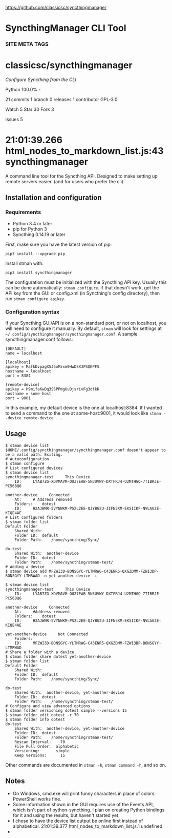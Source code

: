 https://github.com/classicsc/syncthingmanager

# SyncthingManager CLI Tool

### SITE META TAGS





# classicsc/syncthingmanager

_Configure Syncthing from the CLI_

Python 100.0% - 

21 commits
1 branch
0 releases
1 contributor
GPL-3.0

 Watch 5
 Star 30
 Fork 3

Issues 5

# 21:01:39.266 html_nodes_to_markdown_list.js:43 [](#syncthingmanager)syncthingmanager

A command line tool for the Syncthing API. Designed to make setting up remote servers easier. (and for users who prefer the cli)

## [](#installation-and-configuration)Installation and configuration

### [](#requirements)Requirements

- Python 3.4 or later
- pip for Python 3
- Syncthing 0.14.19 or later

First, make sure you have the latest version of pip:

`pip3 install --upgrade pip`

Install stman with:

`pip3 install syncthingmanager`

The configuration must be initialized with the Syncthing API key. Usually this can be done automatically: `stman configure`. If that doesn't work, get the API key from the GUI or config.xml (in Syncthing's config directory), then run `stman configure apikey`.

### [](#configuration-syntax)Configuration syntax

If your Syncthing GUI/API is on a non-standard port, or not on localhost, you will need to configure it manually. By default, `stman` will look for settings at `~/.config/syncthingmanager/syncthingmanager.conf`. A sample syncthingmanager.conf follows:

```
[DEFAULT]
name = localhost

[localhost]
apikey = MafkDvpagX5J6oMzxm9HwDSXJPSQKPFS
hostname = localhost
port = 8384

[remote-device]
apikey = h9mifaKwDq3SSPPmgUuDjsrivFg3dtkK
hostname = some-host
port = 9001
```

In this example, my default device is the one at localhost:8384. If I wanted to send a command to the one at some-host:9001, it would look like `stman --device remote-device ...`

## [](#usage)Usage

```
$ stman device list
$HOME/.config/syncthingmanager/syncthingmanager.conf doesn't appear to be a valid path. Exiting.
# Autoconfiguration
$ stman configure
# List configured devices
$ stman device list
syncthingmanager-test     This Device
    ID:     LYAB7ZG-XDVMAVM-OUZ7EAB-5N3UVWY-DXTFRJ4-U2MTHGQ-7TIBRJE-PC56BQ6

another-device     Connected
    At:     # Address removed
    Folders:    dotest
    ID:     H2AJWNR-5VYNWKM-PS2L2EE-QJYBG2U-3IFN5XM-EKSIIKF-NVLAG2E-KIQE4AE
# List configured folders
$ stman folder list
Default Folder
    Shared With:  
    Folder ID:  default
    Folder Path:    /home/syncthing/Sync/

do-test
    Shared With:  another-device
    Folder ID:  dotest
    Folder Path:    /home/syncthing/stman-test/
# Adding a device
$ stman device add MFZWI3D-BONSGYC-YLTMRWG-C43ENR5-QXGZDMM-FZWI3DP-BONSGYY-LTMRWAD -n yet-another-device -i

$ stman device list
syncthingmanager-test     This Device
    ID:     LYAB7ZG-XDVMAVM-OUZ7EAB-5N3UVWY-DXTFRJ4-U2MTHGQ-7TIBRJE-PC56BQ6

another-device     Connected
    At:     #Address removed
    Folders:    dotest
    ID:     H2AJWNR-5VYNWKM-PS2L2EE-QJYBG2U-3IFN5XM-EKSIIKF-NVLAG2E-KIQE4AE

yet-another-device     Not Connected
    Folders:    
    ID:     MFZWI3D-BONSGYC-YLTMRWG-C43ENR5-QXGZDMM-FZWI3DP-BONSGYY-LTMRWAD
# Share a folder with a device
$ stman folder share dotest yet-another-device
$ stman folder list
Default Folder
    Shared With:  
    Folder ID:  default
    Folder Path:    /home/syncthing/Sync/

do-test
    Shared With:  another-device, yet-another-device
    Folder ID:  dotest
    Folder Path:    /home/syncthing/stman-test/
# Configure and view advanced options
$ stman folder versioning dotest simple --versions 15
$ stman folder edit dotest -r 70
$ stman folder info dotest
do-test
    Shared With:  another-device, yet-another-device
    Folder ID:  dotest
    Folder Path:    /home/syncthing/stman-test/                
    Rescan Interval:    70
    File Pull Order:  alphabetic
    Versioning:       simple
    Keep Versions:      15
```

Other commands are documented in `stman -h`, `stman command -h`, and so on.

## [](#notes)Notes

- On Windows, cmd.exe will print funny characters in place of colors. PowerShell works fine.
- Some information shown in the GUI requires use of the Events API, which isn't part of python-syncthing. I plan on creating Python bindings for it and using the results, but haven't started yet.
- I chose to have the device list output be online first instead of alphabetical.
  21:01:39.377 html_nodes_to_markdown_list.js:1 undefined
- ​